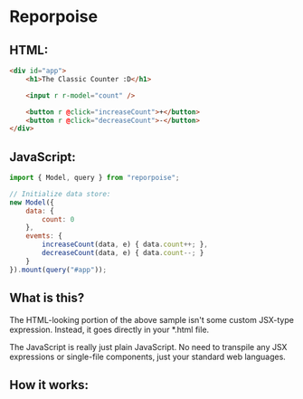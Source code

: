 # Reporpoise

## HTML:

```html
<div id="app">
    <h1>The Classic Counter :D</h1>

    <input r r-model="count" />

    <button r @click="increaseCount">+</button>
    <button r @click="decreaseCount">-</button>
</div>
```

## JavaScript:

```js
import { Model, query } from "reporpoise";

// Initialize data store:
new Model({
    data: {
        count: 0
    },
    evemts: {
        increaseCount(data, e) { data.count++; },
        decreaseCount(data, e) { data.count--; }
    }
}).mount(query("#app"));
```

## What is this?

The HTML-looking portion of the above sample isn't some custom JSX-type expression. Instead, it goes directly in your *.html file.

The JavaScript is really just plain JavaScript. No need to transpile any JSX expressions or single-file components, just your standard web languages.

## How it works:
